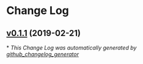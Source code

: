 # Change Log

## [v0.1.1](https://github.com/coingaming/comparable/tree/v0.1.1) (2019-02-21)


\* *This Change Log was automatically generated by [github_changelog_generator](https://github.com/skywinder/Github-Changelog-Generator)*